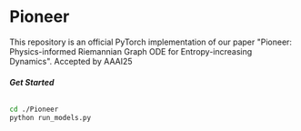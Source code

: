 
# Pioneer

This repository is an official PyTorch implementation of our paper "Pioneer: Physics-informed Riemannian Graph ODE for Entropy-increasing Dynamics". Accepted by AAAI25

###### **Get Started**

```sh
cd ./Pioneer
python run_models.py
```
